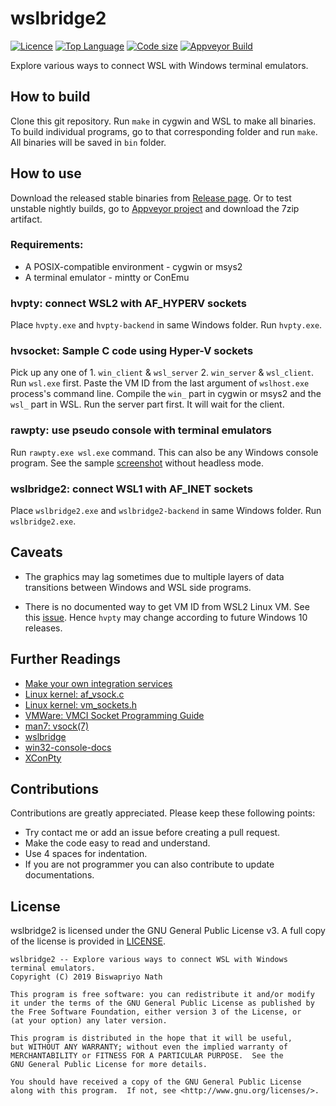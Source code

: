<!--
 * This file is part of wslbridge2 project
 * Licensed under the GNU General Public License version 3
 * Copyright (C) 2019 Biswapriyo Nath
-->

# wslbridge2

[![Licence](https://img.shields.io/github/license/Biswa96/wslbridge2.svg?style=flat-square)][1]
[![Top Language](https://img.shields.io/github/languages/top/Biswa96/wslbridge2.svg?style=flat-square)][2]
[![Code size](https://img.shields.io/github/languages/code-size/Biswa96/wslbridge2.svg?style=flat-square)]()
[![Appveyor Build](https://img.shields.io/appveyor/ci/Biswa96/wslbridge2.svg?style=flat-square)]()

Explore various ways to connect WSL with Windows terminal emulators.

## How to build

Clone this git repository. Run `make` in cygwin and WSL to make all binaries.
To build individual programs, go to that corresponding folder and run `make`.
All binaries will be saved in `bin` folder.


## How to use

Download the released stable binaries from [Release page]. Or to test unstable
nightly builds, go to [Appveyor project] and download the 7zip artifact.

[Release page]: https://github.com/Biswa96/wslbridge2/releases
[Appveyor project]: https://ci.appveyor.com/project/Biswa96/wslbridge2

### Requirements:

* A POSIX-compatible environment - cygwin or msys2
* A terminal emulator - mintty or ConEmu

### hvpty: connect WSL2 with AF_HYPERV sockets

Place `hvpty.exe` and `hvpty-backend` in same Windows folder. Run `hvpty.exe`.

### hvsocket: Sample C code using Hyper-V sockets

Pick up any one of 1. `win_client` & `wsl_server` 2. `win_server` & `wsl_client`.
Run `wsl.exe` first. Paste the VM ID from the last argument of `wslhost.exe`
process's command line. Compile the `win_` part in cygwin or msys2 and
the `wsl_` part in WSL. Run the server part first. It will wait for the client.

### rawpty: use pseudo console with terminal emulators

Run `rawpty.exe wsl.exe` command. This can also be any Windows console program.
See the sample [screenshot](images/Headless_Mode.PNG) without headless mode.

### wslbridge2: connect WSL1 with AF_INET sockets

Place `wslbridge2.exe` and `wslbridge2-backend` in same Windows folder.
Run `wslbridge2.exe`.


## Caveats

* The graphics may lag sometimes due to multiple layers of data transitions
between Windows and WSL side programs.

* There is no documented way to get VM ID from WSL2 Linux VM. See this
[issue](https://github.com/microsoft/WSL/issues/4131). Hence `hvpty` may change
according to future Windows 10 releases.


## Further Readings

  - [Make your own integration services][3]
  - [Linux kernel: af_vsock.c][4]
  - [Linux kernel: vm_sockets.h][5]
  - [VMWare: VMCI Socket Programming Guide][6]
  - [man7: vsock(7)][7]
  - [wslbridge](https://github.com/rprichard/wslbridge)
  - [win32-console-docs](https://github.com/rprichard/win32-console-docs)
  - [XConPty](https://github.com/Biswa96/XConPty)

## Contributions

Contributions are greatly appreciated. Please keep these following points:

* Try contact me or add an issue before creating a pull request.
* Make the code easy to read and understand.
* Use 4 spaces for indentation.
* If you are not programmer you can also contribute to update documentations.


## License

wslbridge2 is licensed under the GNU General Public License v3.
A full copy of the license is provided in [LICENSE](LICENSE).

    wslbridge2 -- Explore various ways to connect WSL with Windows terminal emulators.
    Copyright (C) 2019 Biswapriyo Nath
    
    This program is free software: you can redistribute it and/or modify
    it under the terms of the GNU General Public License as published by
    the Free Software Foundation, either version 3 of the License, or
    (at your option) any later version.
    
    This program is distributed in the hope that it will be useful,
    but WITHOUT ANY WARRANTY; without even the implied warranty of
    MERCHANTABILITY or FITNESS FOR A PARTICULAR PURPOSE.  See the
    GNU General Public License for more details.
    
    You should have received a copy of the GNU General Public License
    along with this program.  If not, see <http://www.gnu.org/licenses/>.

<!-- Links -->

[1]: https://www.gnu.org/licenses/gpl-3.0.en.html
[2]: https://github.com/Biswa96/wslbridge2.git
[3]: https://docs.microsoft.com/en-us/virtualization/hyper-v-on-windows/user-guide/make-integration-service
[4]: https://github.com/torvalds/linux/blob/master/net/vmw_vsock/af_vsock.c
[5]: https://github.com/torvalds/linux/blob/master/include/uapi/linux/vm_sockets.h
[6]: https://www.vmware.com/support/developer/vmci-sdk/
[7]: http://man7.org/linux/man-pages/man7/vsock.7.html
